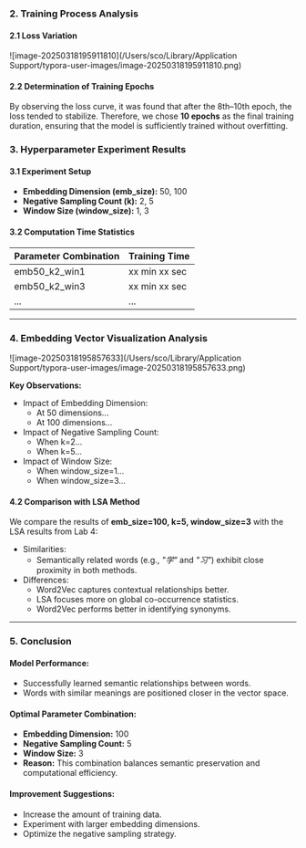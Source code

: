 ### **2. Training Process Analysis**

#### **2.1 Loss Variation**

![image-20250318195911810](/Users/sco/Library/Application Support/typora-user-images/image-20250318195911810.png)

#### **2.2 Determination of Training Epochs**

By observing the loss curve, it was found that after the 8th–10th epoch, the loss tended to stabilize. Therefore, we chose **10 epochs** as the final training duration, ensuring that the model is sufficiently trained without overfitting.



### **3. Hyperparameter Experiment Results**

#### **3.1 Experiment Setup**

- **Embedding Dimension (emb_size):** 50, 100
- **Negative Sampling Count (k):** 2, 5
- **Window Size (window_size):** 1, 3

#### **3.2 Computation Time Statistics**

| Parameter Combination | Training Time |
| --------------------- | ------------- |
| emb50_k2_win1         | xx min xx sec |
| emb50_k2_win3         | xx min xx sec |
| ...                   | ...           |

------

### **4. Embedding Vector Visualization Analysis**

![image-20250318195857633](/Users/sco/Library/Application Support/typora-user-images/image-20250318195857633.png)

**Key Observations:**

- Impact of Embedding Dimension:
	- At 50 dimensions...
	- At 100 dimensions...
- Impact of Negative Sampling Count:
	- When k=2...
	- When k=5...
- Impact of Window Size:
	- When window_size=1...
	- When window_size=3...

#### **4.2 Comparison with LSA Method**

We compare the results of **emb_size=100, k=5, window_size=3** with the LSA results from Lab 4:

- Similarities:
	- Semantically related words (e.g., *"学"* and *"习"*) exhibit close proximity in both methods.
- Differences:
	- Word2Vec captures contextual relationships better.
	- LSA focuses more on global co-occurrence statistics.
	- Word2Vec performs better in identifying synonyms.

------

### **5. Conclusion**

#### **Model Performance:**

- Successfully learned semantic relationships between words.
- Words with similar meanings are positioned closer in the vector space.

#### **Optimal Parameter Combination:**

- **Embedding Dimension:** 100
- **Negative Sampling Count:** 5
- **Window Size:** 3
- **Reason:** This combination balances semantic preservation and computational efficiency.

#### **Improvement Suggestions:**

- Increase the amount of training data.
- Experiment with larger embedding dimensions.
- Optimize the negative sampling strategy.